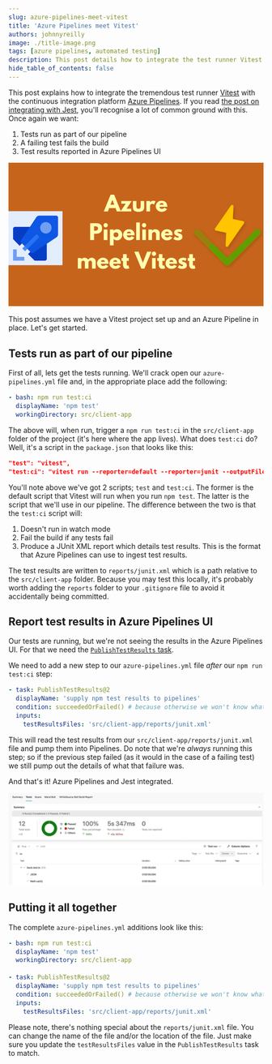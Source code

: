 ```yaml
---
slug: azure-pipelines-meet-vitest
title: 'Azure Pipelines meet Vitest'
authors: johnnyreilly
image: ./title-image.png
tags: [azure pipelines, automated testing]
description: This post details how to integrate the test runner Vitest with Azure Pipelines.
hide_table_of_contents: false
---
```


This post explains how to integrate the tremendous test runner [Vitest](https://vitest.dev/) with the continuous integration platform [Azure Pipelines](https://azure.microsoft.com/en-gb/products/devops/pipelines/). If you read [the post on integrating with Jest](../2020-12-30-azure-pipelines-meet-jest/index.md), you'll recognise a lot of common ground with this. Once again we want:

1. Tests run as part of our pipeline
2. A failing test fails the build
3. Test results reported in Azure Pipelines UI

![title image reading "Azure Pipelines meet Vitest" with the Pipelines and Vitest logos](title-image.png)

<!--truncate-->

This post assumes we have a Vitest project set up and an Azure Pipeline in place. Let's get started.

## Tests run as part of our pipeline

First of all, lets get the tests running. We'll crack open our `azure-pipelines.yml` file and, in the appropriate place add the following:

```yml
- bash: npm run test:ci
  displayName: 'npm test'
  workingDirectory: src/client-app
```

The above will, when run, trigger a `npm run test:ci` in the `src/client-app` folder of the project (it's here where the app lives). What does `test:ci` do? Well, it's a script in the `package.json` that looks like this:

```json
"test": "vitest",
"test:ci": "vitest run --reporter=default --reporter=junit --outputFile=reports/junit.xml",
```

You'll note above we've got 2 scripts; `test` and `test:ci`. The former is the default script that Vitest will run when you run `npm test`. The latter is the script that we'll use in our pipeline. The difference between the two is that the `test:ci` script will:

1. Doesn't run in watch mode
2. Fail the build if any tests fail
3. Produce a JUnit XML report which details test results. This is the format that Azure Pipelines can use to ingest test results.

The test results are written to `reports/junit.xml` which is a path relative to the `src/client-app` folder. Because you may test this locally, it's probably worth adding the `reports` folder to your `.gitignore` file to avoid it accidentally being committed.

## Report test results in Azure Pipelines UI

Our tests are running, but we're not seeing the results in the Azure Pipelines UI. For that we need the [`PublishTestResults` task](https://learn.microsoft.com/en-us/azure/devops/pipelines/tasks/reference/publish-test-results-v2).

We need to add a new step to our `azure-pipelines.yml` file _after_ our `npm run test:ci` step:

```yml
- task: PublishTestResults@2
  displayName: 'supply npm test results to pipelines'
  condition: succeededOrFailed() # because otherwise we won't know what tests failed
  inputs:
    testResultsFiles: 'src/client-app/reports/junit.xml'
```

This will read the test results from our `src/client-app/reports/junit.xml` file and pump them into Pipelines. Do note that we're _always_ running this step; so if the previous step failed (as it would in the case of a failing test) we still pump out the details of what that failure was.

And that's it! Azure Pipelines and Jest integrated.

![screenshot of test results published to Azure Pipelines](test-results.webp)

## Putting it all together

The complete `azure-pipelines.yml` additions look like this:

```yml
- bash: npm run test:ci
  displayName: 'npm test'
  workingDirectory: src/client-app

- task: PublishTestResults@2
  displayName: 'supply npm test results to pipelines'
  condition: succeededOrFailed() # because otherwise we won't know what tests failed
  inputs:
    testResultsFiles: 'src/client-app/reports/junit.xml'
```

Please note, there's nothing special about the `reports/junit.xml` file. You can change the name of the file and/or the location of the file. Just make sure you update the `testResultsFiles` value in the `PublishTestResults` task to match.
